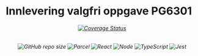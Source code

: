 # Innlevering valgfri oppgave PG6301
<h6 align="center">

[![Coverage Status](https://coveralls.io/repos/github/kristiania-pg6301-2022/pg6301-innlevering-vetledv/badge.svg?branch=main)](https://coveralls.io/github/kristiania-pg6301-2022/pg6301-innlevering-vetledv?branch=main)

</h6>


<h6 align="center">

![GitHub repo size](https://img.shields.io/github/repo-size/kristiania-pg6301-2022/pg6301-innlevering-vetledv)
![Parcel](https://badges.aleen42.com/src/parcel.svg)
![React](https://badges.aleen42.com/src/react.svg)
![Node](https://badges.aleen42.com/src/node.svg)
![TypeScript](https://badges.aleen42.com/src/typescript.svg)
![Jest](https://badges.aleen42.com/src/jest_1.svg)

</h6>
